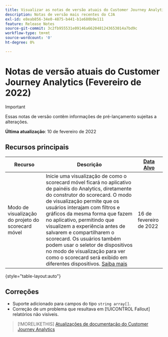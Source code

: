 ```yaml
---
title: Visualizar as notas de versão atuais do Customer Journey Analytics
description: Notas de versão mais recentes do CJA
exl-id: e8eab856-34e0-4875-b441-b1e680b9e111
feature: Release Notes
source-git-commit: 3c2fb955531e09146a6620481243653014a7bd9c
workflow-type: tm+mt
source-wordcount: '0'
ht-degree: 0%

---
```


# Notas de versão atuais do Customer Journey Analytics (Fevereiro de 2022)

>[!IMPORTANT]
>
>Essas notas de versão contêm informações de pré-lançamento sujeitas a alterações.

**Última atualização**: 10 de fevereiro de 2022

## Recursos principais

| Recurso | Descrição | [Data Alvo](/help/release-notes/releases.md) |
| ----------- | ---------- | ----- |
| Modo de visualização do projeto do scorecard móvel | Inicie uma visualização de como o scorecard móvel ficará no aplicativo de painéis do Analytics, diretamente do construtor do scorecard. O modo de visualização permite que os usuários interajam com filtros e gráficos da mesma forma que fazem no aplicativo, permitindo que visualizem a experiência antes de salvarem e compartilharem o scorecard. Os usuários também podem usar o seletor de dispositivos no modo de visualização para ver como o scorecard será exibido em diferentes dispositivos. [Saiba mais](https://experienceleague.adobe.com/docs/analytics-platform/using/cja-dashboards/create-scorecard.html?lang=en#preview) | 16 de fevereiro de 2022 |

{style=&quot;table-layout:auto&quot;}

## Correções

* Suporte adicionado para campos do tipo `string array[]`.
* Correção de um problema que resultava em [!UICONTROL Fallout] relatórios não visíveis.

>[!MORELIKETHIS]
>[Atualizações de documentação do Customer Journey Analytics](/help/release-notes/doc-changes.md)
